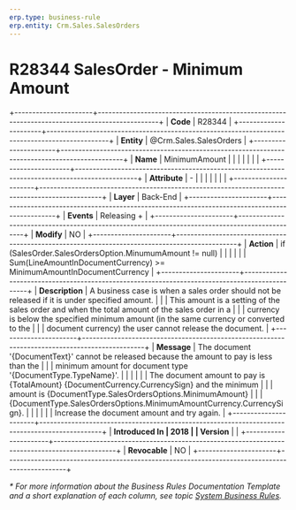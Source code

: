 ```yaml
---
erp.type: business-rule
erp.entity: Crm.Sales.SalesOrders
---
```


# R28344 SalesOrder - Minimum Amount
+----------------------+-----------------------------------------------------------------------------------------------+
| **Code**             | R28344                                                                                        |
+----------------------+-----------------------------------------------------------------------------------------------+
| **Entity**           | @Crm.Sales.SalesOrders                                                                        |
+----------------------+-----------------------------------------------------------------------------------------------+
| **Name**             | MinimumAmount                                                                                 |
|                      |                                                                                               |
|                      |                                                                                               |
+----------------------+-----------------------------------------------------------------------------------------------+
| **Attribute**        | \-                                                                                            |
|                      |                                                                                               |
|                      |                                                                                               |
+----------------------+-----------------------------------------------------------------------------------------------+
| **Layer**            | Back-End                                                                                      |
+----------------------+-----------------------------------------------------------------------------------------------+
| **Events**           | Releasing +                                                                                   |
+----------------------+-----------------------------------------------------------------------------------------------+
| **Modify**           | NO                                                                                            |
+----------------------+-----------------------------------------------------------------------------------------------+
| **Action**           | if (SalesOrder.SalesOrdersOption.MinumumAmount != null)                                       |
|                      |                                                                                               |
|                      | Sum(LineAmountInDocumentCurrency) \>= MinimumAmountInDocumentCurrency                         |
+----------------------+-----------------------------------------------------------------------------------------------+
| **Description**      | A business case is when a sales order should not be released if it is under specified amount. |
|                      | This amount is a setting of the sales order and when the total amount of the sales order in a |
|                      | currency is below the specified minimum amount (in the same currency or converted to the      |
|                      | document currency) the user cannot release the document.                                      |
+----------------------+-----------------------------------------------------------------------------------------------+
| **Message**          | The document \'{DocumentText}\' cannot be released because the amount to pay is less than the |
|                      | minimum amount for document type \'{DocumentType.TypeName}\'.                                 |
|                      |                                                                                               |
|                      | The document amount to pay is {TotalAmount} {DocumentCurrency.CurrencySign} and the minimum   |
|                      | amount is {DocumentType.SalesOrdersOptions.MinimumAmount}                                     |
|                      | {DocumentType.SalesOrdersOptions.MinimumAmountCurrency.CurrencySign}.                         |
|                      |                                                                                               |
|                      | Increase the document amount and try again.                                                   |
+----------------------+-----------------------------------------------------------------------------------------------+
| **Introduced In      | 2018                                                                                          |
| Version**            |                                                                                               |
+----------------------+-----------------------------------------------------------------------------------------------+
| **Revocable**        | NO                                                                                            |
+----------------------+-----------------------------------------------------------------------------------------------+

*\* For more information about the Business Rules Documentation Template and a short explanation of each column, see
topic [System Business Rules](../templates/template-description-system-business-rules.md).*
